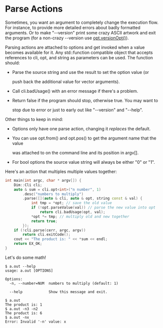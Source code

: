 # Parse Actions

Sometimes, you want an argument to completely change the execution flow. For instance, to provide more detailed errors about badly formatted arguments. Or to make "--version" print some crazy ASCII artwork and exit the program \(for a non-crazy --version use [opt.versionOpt\(\)](https://github.com/gknowles/dimcli/tree/b6fa17b725368b913b0367993b82158b0cb14455/docs/gitbook/Advanced/Version%20Option/README.md)\).

Parsing actions are attached to options and get invoked when a value becomes available for it. Any std::function compatible object that accepts references to cli, opt, and string as parameters can be used. The function should:

* Parse the source string and use the result to set the option value \(or

  push back the additional value for vector arguments\).

* Call cli.badUsage\(\) with an error message if there's a problem.
* Return false if the program should stop, otherwise true. You may want to

  stop due to error or just to early out like "--version" and "--help".

Other things to keep in mind:

* Options only have one parse action, changing it _replaces_ the default.
* You can use opt.from\(\) and opt.pos\(\) to get the argument name that the value

  was attached to on the command line and its position in argv\[\].

* For bool options the source value string will always be either "0" or "1".

Here's an action that multiples multiple values together:

```cpp
int main(int argc, char * argv[]) {
    Dim::Cli cli;
    auto & sum = cli.opt<int>("n number", 1)
        .desc("numbers to multiply")
        .parse([](auto & cli, auto & opt, string const & val) {
            int tmp = *opt; // save the old value
            if (!opt.parseValue(val)) // parse the new value into opt
                return cli.badUsage(opt, val);
            *opt *= tmp; // multiply old and new together
            return true;
        });
    if (!cli.parse(cerr, argc, argv))
        return cli.exitCode();
    cout << "The product is: " << *sum << endl;
    return EX_OK;
}
```

Let's do some math!

```text
$ a.out --help
usage: a.out [OPTIONS]

Options:
  -n, --number=NUM  numbers to multiply (default: 1)

  --help            Show this message and exit.

$ a.out
The product is: 1
$ a.out -n3 -n2
The product is: 6
$ a.out -nx
Error: Invalid '-n' value: x
```

